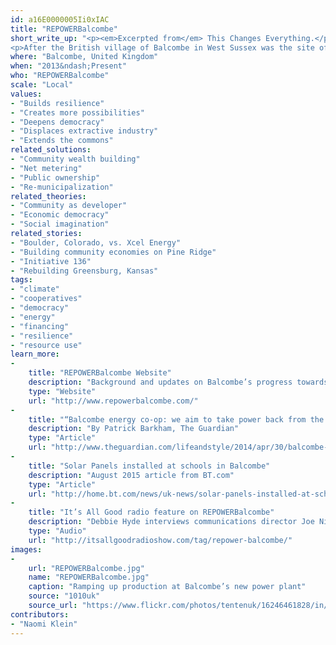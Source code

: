 ```yaml
---
id: a16E0000005Ii0xIAC
title: "REPOWERBalcombe"
short_write_up: "<p><em>Excerpted from</em> This Changes Everything.</p>
<p>After the British village of Balcombe in West Sussex was the site of huge anti-fracking protests and angry clashes in 2013, a new power company formed called REPOWERBalcombe. Its goal is ‘to supply the equivalent of 100% of Balcombe’s electricity demand through community owned, locally generated renewable energy’ — with financing coming from residents buying shares in the energy cooperative. The fracking fight continues to play out in the courts, but solar panels are already on their way and residents who were originally in favor of oil and gas drilling are joining the co-op, attracted to the promise of self-sufficiency and cost-saving.</p>"
where: "Balcombe, United Kingdom"
when: "2013&ndash;Present"
who: "REPOWERBalcombe"
scale: "Local"
values:
- "Builds resilience"
- "Creates more possibilities"
- "Deepens democracy"
- "Displaces extractive industry"
- "Extends the commons"
related_solutions:
- "Community wealth building"
- "Net metering"
- "Public ownership"
- "Re-municipalization"
related_theories:
- "Community as developer"
- "Economic democracy"
- "Social imagination"
related_stories:
- "Boulder, Colorado, vs. Xcel Energy"
- "Building community economies on Pine Ridge"
- "Initiative 136"
- "Rebuilding Greensburg, Kansas"
tags:
- "climate"
- "cooperatives"
- "democracy"
- "energy"
- "financing"
- "resilience"
- "resource use"
learn_more:
-
    title: "REPOWERBalcombe Website"
    description: "Background and updates on Balcombe’s progress towards energy independence"
    type: "Website"
    url: "http://www.repowerbalcombe.com/"
-
    title: "“Balcombe energy co-op: we aim to take power back from the corporations”"
    description: "By Patrick Barkham, The Guardian"
    type: "Article"
    url: "http://www.theguardian.com/lifeandstyle/2014/apr/30/balcombe-energy-co-op-aim-take-power-corporations"
-
    title: "Solar Panels installed at schools in Balcombe"
    description: "August 2015 article from BT.com"
    type: "Article"
    url: "http://home.bt.com/news/uk-news/solar-panels-installed-at-schools-in-balcombe-scene-of-anti-fracking-protests-11363998583471"
-
    title: "It’s All Good radio feature on REPOWERBalcombe"
    description: "Debbie Hyde interviews communications director Joe Nixon"
    type: "Audio"
    url: "http://itsallgoodradioshow.com/tag/repower-balcombe/"
images:
-
    url: "REPOWERBalcombe.jpg"
    name: "REPOWERBalcombe.jpg"
    caption: "Ramping up production at Balcombe’s new power plant"
    source: "1010uk"
    source_url: "https://www.flickr.com/photos/tentenuk/16246461828/in/photolist-oPQZNd-oPSH8t-oxnQZE-oxopBk-oxnmiF-oxnENq-r3ek5k-r39wqy-q6risB-r35dQF-qKDkg9-m8xiCg-m9fxiP-m9geU9-m9g3oU-m9frKB-m9e6bn-m9f7Fe-q6dCNY-qKDn5Q-qKDgZj-m9msEi-qZWgPj-r3efAR-r39eoC-r3dZoM-q6dqBJ-r3"
contributors:
- "Naomi Klein"
---
```

